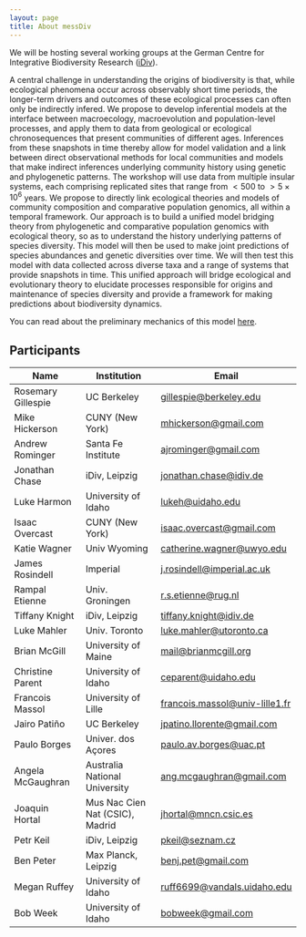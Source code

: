 ```yaml
---
layout: page
title: About messDiv
---
```


We will be hosting several working groups at the German Centre for Integrative Biodiversity Research ([iDiv](https://www.idiv.de/sdiv.html)).

A central challenge in understanding the origins of biodiversity is that, while ecological phenomena occur across observably short time periods, the longer-term drivers and outcomes of these ecological processes can often only be indirectly infered. We propose to develop inferential models at the interface between macroecology, macroevolution and population-level processes, and apply them to data from geological or ecological chronosequences that present communities of different ages. Inferences from these snapshots in time thereby allow for model validation and a link between direct observational methods for local communities and models that make indirect inferences underlying community history using genetic and phylogenetic patterns. The workshop will use data from multiple insular systems, each comprising replicated sites that range from $<500$ to $>5 \times 10^6$ years. We propose to directly link ecological theories and models of community composition and comparative population genomics, all within a temporal framework. Our approach is to  build a unified model bridging theory from phylogenetic and comparative population genomics with ecological theory, so as to understand the history underlying patterns of species diversity. This model will then be used to make joint predictions of species abundances and genetic diversities over time. We will then test this model with data collected across diverse taxa and a range of systems that provide snapshots in time. This unified approach will bridge ecological and evolutionary theory to elucidate processes responsible for origins and maintenance of species diversity and provide a framework for making predictions about biodiversity dynamics.

You can read about the preliminary mechanics of this model [here](https://messdiv.github.io/cartoon-model).

## Participants

| Name | Institution |	Email |
| --- | --- | --- |
| Rosemary	Gillespie | UC Berkeley | <gillespie@berkeley.edu> |
| Mike	Hickerson |	CUNY (New York) |	<mhickerson@gmail.com> |
| Andrew	Rominger | Santa Fe Institute	| <ajrominger@gmail.com> |
| Jonathan 	Chase | iDiv, Leipzig | <jonathan.chase@idiv.de> |
| Luke 	Harmon | University of Idaho | <lukeh@uidaho.edu> |
| Isaac	Overcast | CUNY (New York) | <isaac.overcast@gmail.com> |
| Katie 	Wagner | Univ Wyoming | <catherine.wagner@uwyo.edu> |
| James 	Rosindell | Imperial | <j.rosindell@imperial.ac.uk> |
| Rampal 	Etienne | Univ. Groningen | <r.s.etienne@rug.nl> |
| Tiffany	Knight | iDiv, Leipzig | <tiffany.knight@idiv.de> |
| Luke 	Mahler | Univ. Toronto | <luke.mahler@utoronto.ca> |
| Brian 	McGill | University of Maine | <mail@brianmcgill.org> |
| Christine 	Parent | University of Idaho | <ceparent@uidaho.edu> |
| Francois 	Massol | University of Lille | <francois.massol@univ-lille1.fr> |
| Jairo 	Patiño | UC Berkeley | <jpatino.llorente@gmail.com> |
| Paulo 	Borges | Univer. dos Açores | <paulo.av.borges@uac.pt> |
| Angela 	McGaughran | Australia National University | <ang.mcgaughran@gmail.com> |
| Joaquin 	Hortal | Mus Nac Cien Nat (CSIC), Madrid |	<jhortal@mncn.csic.es> |
| Petr 	Keil | iDiv, Leipzig | <pkeil@seznam.cz> |
| Ben 	Peter | Max Planck, Leipzig	| <benj.pet@gmail.com> |
| Megan 	Ruffey	| University of Idaho | <ruff6699@vandals.uidaho.edu> |
| Bob 	Week |	University of Idaho	| <bobweek@gmail.com> |

